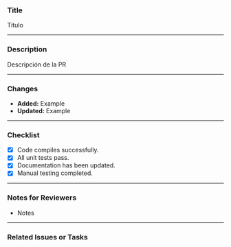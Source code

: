 ### Title

Titulo

---

### Description

Descripción de la PR

---

### Changes

-   **Added:** Example
-   **Updated:** Example

---

### Checklist

-   [x] Code compiles successfully.
-   [x] All unit tests pass.
-   [x] Documentation has been updated.
-   [x] Manual testing completed.
---

### Notes for Reviewers

-   Notes

---

### Related Issues or Tasks
